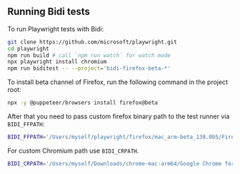 ## Running Bidi tests

To run Playwright tests with Bidi:

```sh
git clone https://github.com/microsoft/playwright.git
cd playwright
npm run build # call `npm run watch` for watch mode
npx playwright install chromium
npm run biditest -- --project='bidi-firefox-beta-*'
```

To install beta channel of Firefox, run the following command in the project root:
```sh
npx -y @puppeteer/browsers install firefox@beta
```
After that you need to pass custom firefox binary path to the test runner via `BIDI_FFPATH`:
```sh
BIDI_FFPATH='/Users/myself/playwright/firefox/mac_arm-beta_138.0b5/Firefox.app/Contents/MacOS/firefox' npm run biditest -- --project='bidi-firefox-beta-*'
```

For custom Chromium path use `BIDI_CRPATH`.

```sh
BIDI_CRPATH='/Users/myself/Downloads/chrome-mac-arm64/Google Chrome for Testing.app/Contents/MacOS/Google Chrome for Testing'
```
